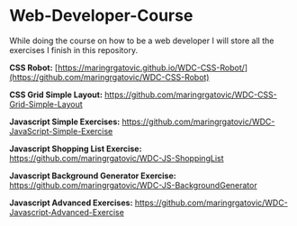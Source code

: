 # Web-Developer-Course
While doing the course on how to be a web developer I will store all the exercises I finish in this repository.

**CSS Robot:** [https://maringrgatovic.github.io/WDC-CSS-Robot/](https://github.com/maringrgatovic/WDC-CSS-Robot)

**CSS Grid Simple Layout:** https://github.com/maringrgatovic/WDC-CSS-Grid-Simple-Layout

**Javascript Simple Exercises:** https://github.com/maringrgatovic/WDC-JavaScript-Simple-Exercise

**Javascript Shopping List Exercise:** https://github.com/maringrgatovic/WDC-JS-ShoppingList

**Javascript Background Generator Exercise:** https://github.com/maringrgatovic/WDC-JS-BackgroundGenerator

**Javascript Advanced Exercises:** https://github.com/maringrgatovic/WDC-Javascript-Advanced-Exercise
